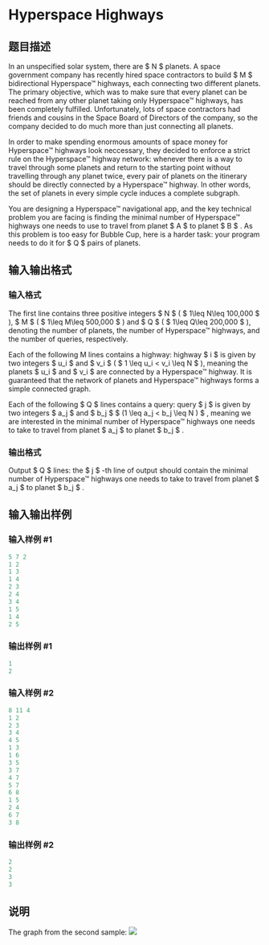 # Hyperspace Highways

## 题目描述

In an unspecified solar system, there are $ N $ planets. A space government company has recently hired space contractors to build $ M $ bidirectional Hyperspace™ highways, each connecting two different planets. The primary objective, which was to make sure that every planet can be reached from any other planet taking only Hyperspace™ highways, has been completely fulfilled. Unfortunately, lots of space contractors had friends and cousins in the Space Board of Directors of the company, so the company decided to do much more than just connecting all planets.

In order to make spending enormous amounts of space money for Hyperspace™ highways look neccessary, they decided to enforce a strict rule on the Hyperspace™ highway network: whenever there is a way to travel through some planets and return to the starting point without travelling through any planet twice, every pair of planets on the itinerary should be directly connected by a Hyperspace™ highway. In other words, the set of planets in every simple cycle induces a complete subgraph.

You are designing a Hyperspace™ navigational app, and the key technical problem you are facing is finding the minimal number of Hyperspace™ highways one needs to use to travel from planet $ A $ to planet $ B $ . As this problem is too easy for Bubble Cup, here is a harder task: your program needs to do it for $ Q $ pairs of planets.

## 输入输出格式

### 输入格式

The first line contains three positive integers $ N $ ( $ 1\leq N\leq 100\,000 $ ), $ M $ ( $ 1\leq M\leq 500\,000 $ ) and $ Q $ ( $ 1\leq Q\leq 200\,000 $ ), denoting the number of planets, the number of Hyperspace™ highways, and the number of queries, respectively.

Each of the following M lines contains a highway: highway $ i $ is given by two integers $ u_i $ and $ v_i $ ( $ 1 \leq u_i < v_i \leq N $ ), meaning the planets $ u_i $ and $ v_i $ are connected by a Hyperspace™ highway. It is guaranteed that the network of planets and Hyperspace™ highways forms a simple connected graph.

Each of the following $ Q $ lines contains a query: query $ j $ is given by two integers $ a_j $ and $ b_j $ $ (1 \leq a_j < b_j \leq N ) $ , meaning we are interested in the minimal number of Hyperspace™ highways one needs to take to travel from planet $ a_j $ to planet $ b_j $ .

### 输出格式

Output $ Q $ lines: the $ j $ -th line of output should contain the minimal number of Hyperspace™ highways one needs to take to travel from planet $ a_j $ to planet $ b_j $ .

## 输入输出样例

### 输入样例 #1

```cpp
5 7 2
1 2
1 3
1 4
2 3
2 4
3 4
1 5
1 4
2 5

```
### 输出样例 #1

```cpp
1
2

```
### 输入样例 #2

```cpp
8 11 4
1 2
2 3
3 4
4 5
1 3
1 6
3 5
3 7
4 7
5 7
6 8
1 5
2 4
6 7
3 8

```
### 输出样例 #2

```cpp
2
2
3
3

```
## 说明

The graph from the second sample: ![](https://cdn.luogu.com.cn/upload/vjudge_pic/CF1045C/f8c9e6912b7629574b4563bbb808bc905c89fbb2.png)

